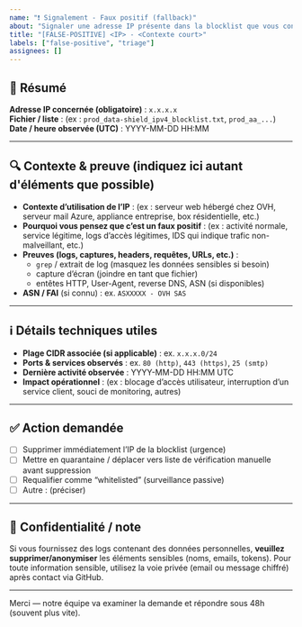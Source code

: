 ```yaml
---
name: "❗ Signalement - Faux positif (fallback)"
about: "Signaler une adresse IP présente dans la blocklist que vous considérez comme légitime / non-malveillante."
title: "[FALSE-POSITIVE] <IP> - <Contexte court>"
labels: ["false-positive", "triage"]
assignees: []
---
```


## 🧾 Résumé
**Adresse IP concernée (obligatoire)** : `x.x.x.x`  
**Fichier / liste** : (ex : `prod_data-shield_ipv4_blocklist.txt`, `prod_aa_...`)  
**Date / heure observée (UTC)** : YYYY-MM-DD HH:MM

---

## 🔍 Contexte & preuve (indiquez ici autant d'éléments que possible)
- **Contexte d’utilisation de l’IP** : (ex : serveur web hébergé chez OVH, serveur mail Azure, appliance entreprise, box résidentielle, etc.)  
- **Pourquoi vous pensez que c’est un faux positif** : (ex : activité normale, service légitime, logs d’accès légitimes, IDS qui indique trafic non-malveillant, etc.)  
- **Preuves (logs, captures, headers, requêtes, URLs, etc.)** :  
  - `grep` / extrait de log (masquez les données sensibles si besoin)  
  - capture d’écran (joindre en tant que fichier)  
  - entêtes HTTP, User-Agent, reverse DNS, ASN (si disponibles)  
- **ASN / FAI** (si connu) : ex. `ASXXXXX - OVH SAS`

---

## ℹ️ Détails techniques utiles
- **Plage CIDR associée (si applicable)** : ex. `x.x.x.0/24`  
- **Ports & services observés** : ex. `80 (http)`, `443 (https)`, `25 (smtp)`  
- **Dernière activité observée** : YYYY-MM-DD HH:MM UTC  
- **Impact opérationnel** : (ex : blocage d’accès utilisateur, interruption d’un service client, souci de monitoring, autres)

---

## ✅ Action demandée
- [ ] Supprimer immédiatement l’IP de la blocklist (urgence)  
- [ ] Mettre en quarantaine / déplacer vers liste de vérification manuelle avant suppression  
- [ ] Requalifier comme “whitelisted” (surveillance passive)  
- [ ] Autre : (préciser)

---

## 🔐 Confidentialité / note
Si vous fournissez des logs contenant des données personnelles, **veuillez supprimer/anonymiser** les éléments sensibles (noms, emails, tokens). Pour toute information sensible, utilisez la voie privée (email ou message chiffré) après contact via GitHub.

---

Merci — notre équipe va examiner la demande et répondre sous 48h (souvent plus vite).
